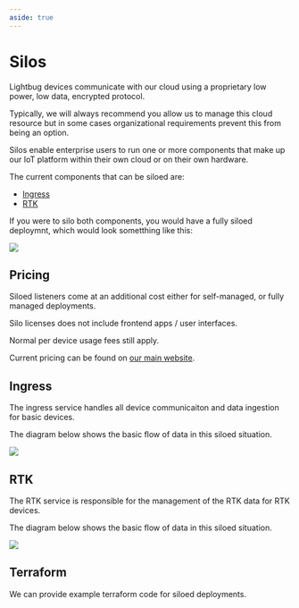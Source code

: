 ```yaml
---
aside: true
---
```


# Silos

Lightbug devices communicate with our cloud using a proprietary low power, low data, encrypted protocol.

Typically, we will always recommend you allow us to manage this cloud resource but in some cases organizational requirements prevent this from being an option.

Silos enable enterprise users to run one or more components that make up our IoT platform within their own cloud or on their own hardware.

The current components that can be siloed are:
 - [Ingress](/silos/#ingress)
 - [RTK](/silos/#rtk)

If you were to silo both components, you would have a fully siloed deploymnt, which would look sometthing like this:

![](/images/diagrams/Silo_overview_2023-11-08.excalidraw.svg)

## Pricing

Siloed listeners come at an additional cost either for self-managed, or fully managed deployments.

Silo licenses does not include frontend apps / user interfaces.

Normal per device usage fees still apply.

Current pricing can be found on [our main website](https://lightbug.io/product/custom/#data).

## Ingress

The ingress service handles all device communicaiton and data ingestion for basic devices.

The diagram below shows the basic flow of data in this siloed situation.

![](/images/diagrams/Silo_ingress_overview_2023-11-08.excalidraw.svg)

## RTK

The RTK service is responsible for the management of the RTK data for RTK devices.

The diagram below shows the basic flow of data in this siloed situation.

![](/images/diagrams/Silo_rtk_overview_2023-11-08.excalidraw.svg)

## Terraform

We can provide example terraform code for siloed deployments.
